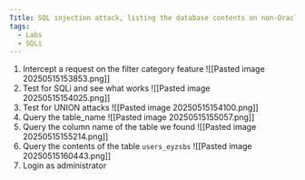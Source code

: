 ```yaml
---
Title: SQL injection attack, listing the database contents on non-Oracle databases
tags:
  - Labs
  - SQLi
---
```

1. Intercept a request on the filter category feature
![[Pasted image 20250515153853.png]]
2. Test for SQLi and see what works
![[Pasted image 20250515154025.png]]
3. Test for UNION attacks
![[Pasted image 20250515154100.png]]
4. Query the table_name
![[Pasted image 20250515155057.png]]
5. Query the column name of the table we found
![[Pasted image 20250515155214.png]]
6. Query the contents of the table `users_eyzsbs`
![[Pasted image 20250515160443.png]]
7. Login as administrator



